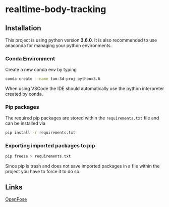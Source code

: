 # realtime-body-tracking

## Installation

This project is using python version **3.6.0**. It is also recommended to use anaconda for managing your python environments.

### Conda Environment

Create a new conda env by typing

```bash
conda create --name tum-3d-proj python=3.6
```

When using VSCode the IDE should automatically use the python interpreter created by conda.

### Pip packages

The required pip packages are stored within the `requirements.txt` file and can be installed via

```bash
pip install -r requirements.txt
```

### Exporting imported packages to pip

```bash
pip freeze > requirements.txt
```

Since pip is trash and does not save imported packages in a file within the project you have to force it to do so.

## Links

[OpenPose](https://github.com/CMU-Perceptual-Computing-Lab/openpose)
